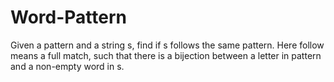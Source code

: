 # Word-Pattern
Given a pattern and a string s, find if s follows the same pattern.  Here follow means a full match, such that there is a bijection between a letter in pattern and a non-empty word in s.
